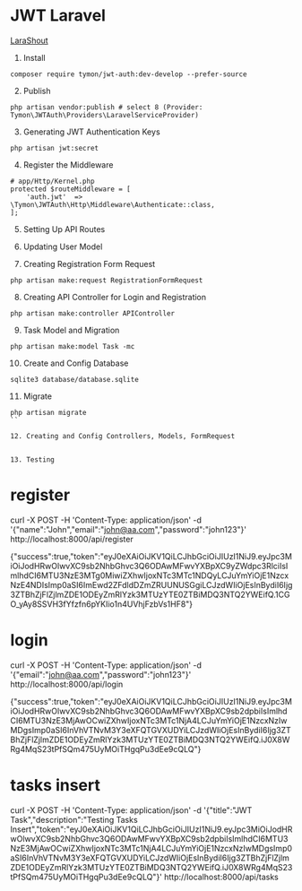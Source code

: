 # JWT Laravel

[LaraShout](https://www.larashout.com/laravel-6-jwt-authentication)

1. Install
```
composer require tymon/jwt-auth:dev-develop --prefer-source
```

2. Publish
```
php artisan vendor:publish # select 8 (Provider: Tymon\JWTAuth\Providers\LaravelServiceProvider)
```

3. Generating JWT Authentication Keys
```
php artisan jwt:secret
```

4. Register the Middleware
```
# app/Http/Kernel.php
protected $routeMiddleware = [
    'auth.jwt'  =>  \Tymon\JWTAuth\Http\Middleware\Authenticate::class,
];
```
5. Setting Up API Routes

6. Updating User Model

7. Creating Registration Form Request
```
php artisan make:request RegistrationFormRequest
```

8. Creating API Controller for Login and Registration
```
php artisan make:controller APIController
```

9. Task Model and Migration
```
php artisan make:model Task -mc
```

10. Create and Config Database
```
sqlite3 database/database.sqlite
```

11. Migrate
```
php artisan migrate
``

12. Creating and Config Controllers, Models, FormRequest


13. Testing
```
# register
curl -X POST -H 'Content-Type: application/json' -d '{"name":"John","email":"john@aa.com","password":"john123"}' http://localhost:8000/api/register

{"success":true,"token":"eyJ0eXAiOiJKV1QiLCJhbGciOiJIUzI1NiJ9.eyJpc3MiOiJodHRwOlwvXC9sb2NhbGhvc3Q6ODAwMFwvYXBpXC9yZWdpc3RlciIsImlhdCI6MTU3NzE3MTg0MiwiZXhwIjoxNTc3MTc1NDQyLCJuYmYiOjE1NzcxNzE4NDIsImp0aSI6ImEwd2ZFdldDZmZRUUNUSGgiLCJzdWIiOjEsInBydiI6Ijg3ZTBhZjFlZjlmZDE1ODEyZmRlYzk3MTUzYTE0ZTBiMDQ3NTQ2YWEifQ.1CGO_yAy8SSVH3fYfzfn6pYKIio1n4UVhjFzbVs1HF8"}

# login
curl -X POST -H 'Content-Type: application/json' -d '{"email":"john@aa.com","password":"john123"}' http://localhost:8000/api/login

{"success":true,"token":"eyJ0eXAiOiJKV1QiLCJhbGciOiJIUzI1NiJ9.eyJpc3MiOiJodHRwOlwvXC9sb2NhbGhvc3Q6ODAwMFwvYXBpXC9sb2dpbiIsImlhdCI6MTU3NzE3MjAwOCwiZXhwIjoxNTc3MTc1NjA4LCJuYmYiOjE1NzcxNzIwMDgsImp0aSI6InVhVTNvM3Y3eXFQTGVXUDYiLCJzdWIiOjEsInBydiI6Ijg3ZTBhZjFlZjlmZDE1ODEyZmRlYzk3MTUzYTE0ZTBiMDQ3NTQ2YWEifQ.iJ0X8WRg4MqS23tPfSQm475UyMOiTHgqPu3dEe9cQLQ"}

# tasks insert
curl -X POST -H 'Content-Type: application/json' -d '{"title":"JWT Task","description":"Testing Tasks Insert","token":"eyJ0eXAiOiJKV1QiLCJhbGciOiJIUzI1NiJ9.eyJpc3MiOiJodHRwOlwvXC9sb2NhbGhvc3Q6ODAwMFwvYXBpXC9sb2dpbiIsImlhdCI6MTU3NzE3MjAwOCwiZXhwIjoxNTc3MTc1NjA4LCJuYmYiOjE1NzcxNzIwMDgsImp0aSI6InVhVTNvM3Y3eXFQTGVXUDYiLCJzdWIiOjEsInBydiI6Ijg3ZTBhZjFlZjlmZDE1ODEyZmRlYzk3MTUzYTE0ZTBiMDQ3NTQ2YWEifQ.iJ0X8WRg4MqS23tPfSQm475UyMOiTHgqPu3dEe9cQLQ"}' http://localhost:8000/api/tasks


```





